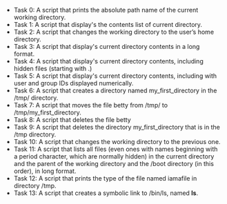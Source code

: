 * Task 0: A script that prints the absolute path name of the current working directory.
* Task 1: A script that display's the contents list of current directory.
* Task 2: A script that changes the working directory to the user’s home directory.
* Task 3: A script that display's current directory contents in a long format.
* Task 4: A script that display's current directory contents, including hidden files (starting with .)
* Task 5: A script that display's current directory contents, including with user and group IDs displayed numerically.
* Task 6: A script that creates a directory named my_first_directory in the /tmp/ directory.
* Task 7: A script that moves the file betty from /tmp/ to /tmp/my_first_directory.
* Task 8: A script that deletes the file betty
* Task 9: A script that deletes  the directory my_first_directory that is in the /tmp directory.
* Task 10: A script that changes the working directory to the previous one.
* Task 11: A script that lists all files (even ones with names beginning with a period character, which are normally hidden) in the current directory and the parent of the working directory and the /boot directory (in this order), in long format.
* Task 12: A script that prints the type of the file named iamafile in directory /tmp.
* Task 13: A script that creates a symbolic link to /bin/ls, named __ls__.

